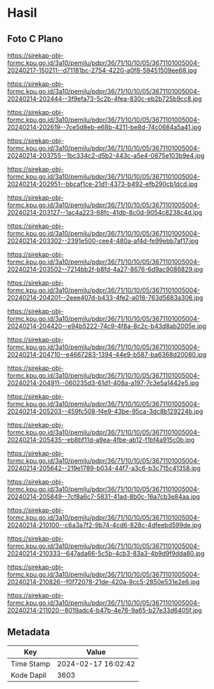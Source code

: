 # Hasil

## Foto C Plano

https://sirekap-obj-formc.kpu.go.id/3a10/pemilu/pdpr/36/71/10/10/05/3671101005004-20240217-150211--d71181bc-2754-4220-a0f8-59451509ee68.jpg

https://sirekap-obj-formc.kpu.go.id/3a10/pemilu/pdpr/36/71/10/10/05/3671101005004-20240214-202444--3f9efa73-5c2b-4fea-830c-eb2b725b9cc8.jpg

https://sirekap-obj-formc.kpu.go.id/3a10/pemilu/pdpr/36/71/10/10/05/3671101005004-20240214-202619--7ce5d8eb-e68b-4211-be8d-74c0684a5a41.jpg

https://sirekap-obj-formc.kpu.go.id/3a10/pemilu/pdpr/36/71/10/10/05/3671101005004-20240214-203755--1bc334c2-d5b2-443c-a5e4-0675e103b9e4.jpg

https://sirekap-obj-formc.kpu.go.id/3a10/pemilu/pdpr/36/71/10/10/05/3671101005004-20240214-202951--bbcaf1ce-21d1-4373-b492-efb290cb1dcd.jpg

https://sirekap-obj-formc.kpu.go.id/3a10/pemilu/pdpr/36/71/10/10/05/3671101005004-20240214-203127--1ac4a223-68fc-41db-8c0d-9054c8238c4d.jpg

https://sirekap-obj-formc.kpu.go.id/3a10/pemilu/pdpr/36/71/10/10/05/3671101005004-20240214-203302--2391e500-cee4-480a-af4d-fe99ebb7af17.jpg

https://sirekap-obj-formc.kpu.go.id/3a10/pemilu/pdpr/36/71/10/10/05/3671101005004-20240214-203502--7214bb2f-b8fd-4a27-8676-6d9ac9086829.jpg

https://sirekap-obj-formc.kpu.go.id/3a10/pemilu/pdpr/36/71/10/10/05/3671101005004-20240214-204201--2eee407d-b433-4fe2-a018-763d5683a306.jpg

https://sirekap-obj-formc.kpu.go.id/3a10/pemilu/pdpr/36/71/10/10/05/3671101005004-20240214-204420--e94b5222-74c9-4f8a-8c2c-b43d8ab2005e.jpg

https://sirekap-obj-formc.kpu.go.id/3a10/pemilu/pdpr/36/71/10/10/05/3671101005004-20240214-204710--e4667283-1394-44e9-b587-ba6368d20080.jpg

https://sirekap-obj-formc.kpu.go.id/3a10/pemilu/pdpr/36/71/10/10/05/3671101005004-20240214-204911--060235d3-61d1-408a-a197-7c3e5a1442e5.jpg

https://sirekap-obj-formc.kpu.go.id/3a10/pemilu/pdpr/36/71/10/10/05/3671101005004-20240214-205203--459fc508-f4e9-43be-95ca-3dc8b129224b.jpg

https://sirekap-obj-formc.kpu.go.id/3a10/pemilu/pdpr/36/71/10/10/05/3671101005004-20240214-205435--eb8bf11d-a9ea-4fbe-ab12-f1bf4a915c0b.jpg

https://sirekap-obj-formc.kpu.go.id/3a10/pemilu/pdpr/36/71/10/10/05/3671101005004-20240214-205642--219e1789-b034-44f7-a3c6-b3c715c41358.jpg

https://sirekap-obj-formc.kpu.go.id/3a10/pemilu/pdpr/36/71/10/10/05/3671101005004-20240214-205849--7cf8a6c7-5831-41ad-8b0c-16a7cb3e84aa.jpg

https://sirekap-obj-formc.kpu.go.id/3a10/pemilu/pdpr/36/71/10/10/05/3671101005004-20240214-210100--c6a3a7f2-9b74-4cd6-828c-4dfeebd599de.jpg

https://sirekap-obj-formc.kpu.go.id/3a10/pemilu/pdpr/36/71/10/10/05/3671101005004-20240214-210333--647ada66-5c5b-4cb3-83a3-4b9d9f9dda80.jpg

https://sirekap-obj-formc.kpu.go.id/3a10/pemilu/pdpr/36/71/10/10/05/3671101005004-20240214-210826--f0f72078-21de-420a-9cc5-2850e531e2e6.jpg

https://sirekap-obj-formc.kpu.go.id/3a10/pemilu/pdpr/36/71/10/10/05/3671101005004-20240214-211020--8019adc4-b47b-4e76-9a65-b27e33d6405f.jpg


## Metadata

| Key        | Value               |
| ---------- | ------------------- |
| Time Stamp | 2024-02-17 16:02:42 |
| Kode Dapil | 3603                |



